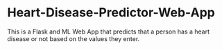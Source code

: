 # Heart-Disease-Predictor-Web-App
This is a Flask and ML Web App that predicts that a person has a heart disease or not based on the values they enter.
